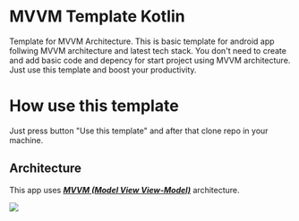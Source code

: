 # MVVM Template Kotlin
Template for MVVM Architecture.
This is basic template for android app follwing MVVM architecture and latest tech stack.
You don't need to create and add basic code and depency for start project using MVVM architecture. Just use this template and boost your productivity.

# How use this template
Just press button "Use this template" and after that clone repo in your machine.


## Architecture
This app uses [***MVVM (Model View View-Model)***](https://developer.android.com/jetpack/docs/guide#recommended-app-arch) architecture.

![](https://developer.android.com/topic/libraries/architecture/images/final-architecture.png)
